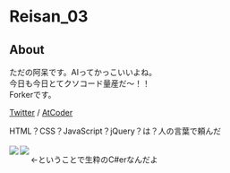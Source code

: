 # Reisan_03

## About
ただの阿呆です。AIってかっこいいよね。<br>
今日も今日とてクソコード量産だ～！！<br>
Forkerです。<br>

[Twitter](https://twitter.com/Reisan03_) / [AtCoder](https://atcoder.jp/users/Reisan03)

HTML？CSS？JavaScript？jQuery？は？人の言葉で頼んだ<br><br>
<a href="https://github.com/anuraghazra/github-readme-stats">
  <img align="left" src="https://github-readme-stats.vercel.app/api?username=Reisan03&count_private=true&show_icons=true" />
</a>
<a href="https://github.com/anuraghazra/github-readme-stats">
  <img align="left" src="https://github-readme-stats.vercel.app/api/top-langs/?username=Reisan03" />
</a>

<-ということで生粋のC#erなんだよ
